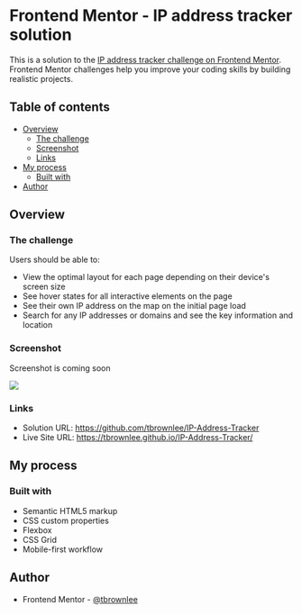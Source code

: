 # Frontend Mentor - IP address tracker solution

This is a solution to the [IP address tracker challenge on Frontend Mentor](https://www.frontendmentor.io/challenges/ip-address-tracker-I8-0yYAH0). Frontend Mentor challenges help you improve your coding skills by building realistic projects. 

## Table of contents

- [Overview](#overview)
  - [The challenge](#the-challenge)
  - [Screenshot](#screenshot)
  - [Links](#links)
- [My process](#my-process)
  - [Built with](#built-with)
- [Author](#author)

## Overview

### The challenge

Users should be able to:

- View the optimal layout for each page depending on their device's screen size
- See hover states for all interactive elements on the page
- See their own IP address on the map on the initial page load
- Search for any IP addresses or domains and see the key information and location

### Screenshot

Screenshot is coming soon

![](./screenshot.jpg)

### Links

- Solution URL: https://github.com/tbrownlee/IP-Address-Tracker
- Live Site URL: https://tbrownlee.github.io/IP-Address-Tracker/

## My process

### Built with

- Semantic HTML5 markup
- CSS custom properties
- Flexbox
- CSS Grid
- Mobile-first workflow

## Author

- Frontend Mentor - [@tbrownlee](https://www.frontendmentor.io/profile/tbrownlee)